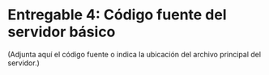 # Entregable 4: Código fuente del servidor básico

(Adjunta aquí el código fuente o indica la ubicación del archivo principal del servidor.)
